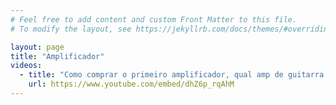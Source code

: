 ```yaml
---
# Feel free to add content and custom Front Matter to this file.
# To modify the layout, see https://jekyllrb.com/docs/themes/#overriding-theme-defaults

layout: page
title: "Amplificador"
videos:
  - title: "Como comprar o primeiro amplificador, qual amp de guitarra comprar? | Marcos De Ros"
    url: https://www.youtube.com/embed/dhZ6p_rqAhM
---
```

